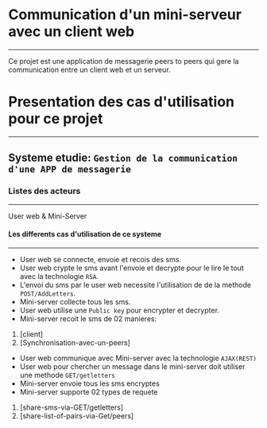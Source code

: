 # Communication d'un mini-serveur avec un client web
***
Ce projet est une application de messagerie peers to peers qui gere la communication entre un client web et un serveur.

# Presentation des cas d'utilisation pour ce projet
***
## Systeme etudie: `Gestion de la communication d'une APP de messagerie` 

### Listes des acteurs
***
User web & Mini-Server 

#### Les differents cas d'utilisation de ce systeme 
***
* User web se connecte, envoie et recois des sms.
* User web crypte le sms avant l'envoie  et decrypte pour le lire le tout avec la technologie `RSA`.
* L'envoi du sms par le user web necessite l'utilisation de de la methode `POST/AddLetters`.
* Mini-server collecte tous les sms.
* User web utilise une `Public key` pour encrypter et decrypter.
* Mini-server  recoit le sms de 02 manieres:
1. [client]
2. [Synchronisation-avec-un-peers]
* User web  communique avec Mini-server avec la technologie `AJAX(REST)`
* User web pour chercher un message dans le mini-server doit utiliser une methode `GET/getletters`
* Mini-server envoie tous les sms encryptes 
* Mini-server supporte 02 types de requete 
1. [share-sms-via-GET/getletters]
2. [share-list-of-pairs-via-Get/peers]
